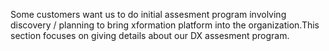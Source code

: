 Some customers want us to do initial assesment program involving discovery / planning  to bring xformation platform into the organization.This section focuses on giving details about our DX assesment program.

